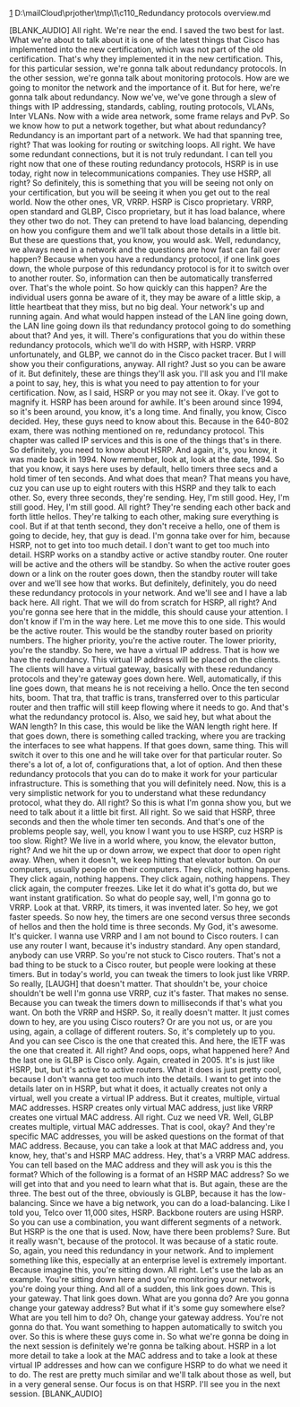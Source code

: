[1](2)
D:\mailCloud\prjother\tmp\1\c110_Redundancy protocols overview.md  




[BLANK_AUDIO]
All right.
We're near the end.
I saved the two best for last.
What we're about to talk about it is one of the latest things that Cisco has implemented into the new certification,
which was not part of the old certification.
That's why they implemented it in the new certification.
This, for this particular session, we're gonna talk about redundancy protocols.
In the other session, we're gonna talk about monitoring protocols.
How are we going to monitor the network and the importance of it.
But for here, we're gonna talk about redundancy.
Now we've, we've gone through a slew of things with IP addressing,
standards, cabling, routing protocols,
VLANs, Inter VLANs.
Now with a wide area network, some frame relays and PvP.
So we know how to put a network together,
but what about redundancy?
Redundancy is an important part of a network.
We had that spanning tree, right?
That was looking for routing or switching loops.
All right.
We have some redundant connections, but it is not truly redundant.
I can tell you right now that one of these routing redundancy protocols,
HSRP is in use today, right now in telecommunications companies.
They use HSRP, all right?
So definitely, this is something that you will be seeing not only on your certification, but you will be seeing it when you get out to the real world.
Now the other ones, VR, VRRP.
HSRP is Cisco proprietary.
VRRP, open standard and GLBP, Cisco proprietary, but it has load balance, where they other two do not.
They can pretend to have load balancing,
depending on how you configure them and we'll talk about those details in a little bit.
But these are questions that, you know,
you would ask.
Well, redundancy, we always need in a network and the questions are how fast can fail over happen?
Because when you have a redundancy protocol, if one link goes down, the whole purpose of this redundancy protocol is for it to switch over to another router.
So, information can then be automatically transferred over.
That's the whole point.
So how quickly can this happen?
Are the individual users gonna be aware of it, they may be aware of a little skip,
a little heartbeat that they miss, but no big deal.
Your network's up and running again.
And what would happen instead of the LAN line going down, the LAN line going down iIs that redundancy protocol going to do
something about that?
And yes, it will.
There's configurations that you do within these redundancy protocols,
which we'll do with HSRP, with HSRP.
VRRP unfortunately, and GLBP, we cannot do in the Cisco packet tracer.
But I will show you their configurations,
anyway.
All right?
Just so you can be aware of it.
But definitely, these are things they'll ask you.
I'll ask you and I'll make a point to say,
hey,
this is what you need to pay attention to for your certification.
Now, as I said, HSRP or you may not see it.
Okay.
I've got to magnify it.
HSRP has been around for awhile.
It's been around since 1994, so it's been around, you know, it's a long time.
And finally, you know, Cisco decided.
Hey, these guys need to know about this.
Because in the 640-802 exam,
there was nothing mentioned on re,
redundancy protocol.
This chapter was called IP services and this is one of the things that's in there.
So definitely, you need to know about HSRP.
And again, it's, you know, it was made back in 1994.
Now remember, look at, look at the date,
1994.
So that you know, it says here uses by default, hello timers three secs and a hold timer of ten seconds.
And what does that mean?
That means you have, cuz you can use up to eight routers with this HSRP and they talk to each other.
So, every three seconds, they're sending.
Hey, I'm still good.
Hey, I'm still good.
Hey, I'm still good.
All right?
They're sending each other back and forth little hellos.
They're talking to each other, making sure everything is cool.
But if at that tenth second, they don't receive a hello,
one of them is going to decide, hey, that guy is dead.
I'm gonna take over for him, because HSRP,
not to get into too much detail.
I don't want to get too much into detail.
HSRP works on a standby active or active standby router.
One router will be active and the others will be standby.
So when the active router goes down or a link on the router goes down,
then the standby router will take over and we'll see how that works.
But definitely, definitely,
you do need these redundancy protocols in your network.
And we'll see and I have a lab back here.
All right.
That we will do from scratch for HSRP,
all right?
And you're gonna see here that in the middle, this should cause your attention.
I don't know if I'm in the way here.
Let me move this to one side.
This would be the active router.
This would be the standby router based on priority numbers.
The higher priority, you're the active router.
The lower priority, you're the standby.
So here, we have a virtual IP address.
That is how we have the redundancy.
This virtual IP address will be placed on the clients.
The clients will have a virtual gateway,
basically with these redundancy protocols and they're gateway goes down here.
Well, automatically, if this line goes down,
that means he is not receiving a hello.
Once the ten second hits, boom.
That tra, that traffic is trans,
transferred over to this particular router and then traffic will still keep flowing where it needs to go.
And that's what the redundancy protocol is.
Also, we said hey, but what about the WAN length?
In this case, this would be like the WAN length right here.
If that goes down, there is something called tracking,
where you are tracking the interfaces to see what happens.
If that goes down, same thing.
This will switch it over to this one and he will take over for that particular router.
So there's a lot of, a lot of,
configurations that, a lot of option.
And then these redundancy protocols that you can do to make it work for your particular infrastructure.
This is something that you will definitely need.
Now, this is a very simplistic network for you to understand what these redundancy protocol, what they do.
All right?
So this is what I'm gonna show you, but we need to talk about it a little bit first.
All right.
So we said that HSRP, three seconds and then the whole timer ten seconds.
And that's one of the problems people say,
well,
you know I want you to use HSRP, cuz HSRP is too slow.
Right?
We live in a world where, you know, the elevator button, right?
And we hit the up or down arrow, we expect that door to open right away.
When, when it doesn't, we keep hitting that elevator button.
On our computers, usually people on their computers.
They click, nothing happens.
They click again, nothing happens.
They click again, nothing happens.
They click again, the computer freezes.
Like let it do what it's gotta do, but we want instant gratification.
So what do people say, well, I'm gonna go to VRRP.
Look at that.
VRRP, its timers, it was invented later.
So hey, we got faster speeds.
So now hey, the timers are one second versus three seconds of hellos and then the hold time is three seconds.
My God, it's awesome.
It's quicker.
I wanna use VRRP and I am not bound to Cisco routers.
I can use any router I want, because it's industry standard.
Any open standard, anybody can use VRRP.
So you're not stuck to Cisco routers.
That's not a bad thing to be stuck to a Cisco router, but people were looking at these timers.
But in today's world, you can tweak the timers to look just like VRRP.
So really, [LAUGH] that doesn't matter.
That shouldn't be, your choice shouldn't be well I'm gonna use VRRP,
cuz it's faster.
That makes no sense.
Because you can tweak the timers down to milliseconds if that's what you want.
On both the VRRP and HSRP.
So, it really doesn't matter.
It just comes down to hey, are you using Cisco routers?
Or are you not us, or are you using,
again, a collage of different routers.
So, it's completely up to you.
And you can see Cisco is the one that created this.
And here, the IETF was the one that created it.
All right?
And oops, oops, what happened here?
And the last one is GLBP is Cisco only.
Again, created in 2005.
It's is just like HSRP, but, but it's active to active routers.
What it does is just pretty cool,
because I don't wanna get too much into the details.
I want to get into the details later on in HSRP, but what it does,
it actually creates not only a virtual,
well you create a virtual IP address.
But it creates, multiple, virtual MAC addresses.
HSRP creates only virtual MAC address,
just like VRRP creates one virtual MAC address.
All right.
Cuz we need VR.
Well, GLBP creates multiple, virtual MAC addresses.
That is cool, okay?
And they're specific MAC addresses,
you will be asked questions on the format of that MAC address.
Because, you can take a look at that MAC address and, you know,
hey, that's and HSRP MAC address.
Hey, that's a VRRP MAC address.
You can tell based on the MAC address and they will ask you is this the format?
Which of the following is a format of an HSRP MAC address?
So we will get into that and you need to learn what that is.
But again, these are the three.
The best out of the three, obviously is GLBP, because it has the low-balancing.
Since we have a big network, you can do a load-balancing.
Like I told you, Telco over 11,000 sites,
HSRP.
Backbone routers are using HSRP.
So you can use a combination, you want different segments of a network.
But HSRP is the one that is used.
Now, have there been problems?
Sure.
But it really wasn't, because of the protocol.
It was because of a static route.
So, again, you need this redundancy in your network.
And to implement something like this,
especially at an enterprise level is extremely important.
Because imagine this, you're sitting down.
All right.
Let's use the lab as an example.
You're sitting down here and you're monitoring your network,
you're doing your thing.
And all of a sudden, this link goes down.
This is your gateway.
That link goes down.
What are you gonna do?
Are you gonna change your gateway address?
But what if it's some guy somewhere else?
What are you tell him to do?
Oh, change your gateway address.
You're not gonna do that.
You want something to happen automatically to switch you over.
So this is where these guys come in.
So what we're gonna be doing in the next session is definitely we're gonna be talking about.
HSRP in a lot more detail to take a look at the MAC address and to take a look at these virtual IP addresses and how can we configure HSRP to do what we
need it to do.
The rest are pretty much similar and we'll talk about those as well, but in a very general sense.
Our focus is on that HSRP.
I'll see you in the next session.
[BLANK_AUDIO]